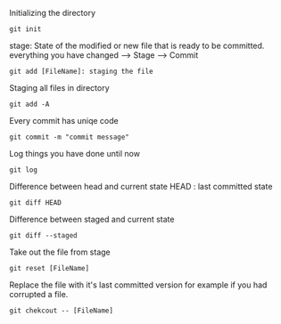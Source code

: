 Initializing the directory
```
git init
```
stage: State of the modified or new file that is ready to be committed.
everything you have changed --> Stage --> Commit
```
git add [FileName]: staging the file
```
Staging all files in directory
```
git add -A
```
Every commit has uniqe code
```
git commit -m "commit message"
```
Log things you have done until now
```
git log
```
Difference between head and current state
HEAD : last committed state
```
git diff HEAD
```
Difference between staged and current state
```
git diff --staged
```

Take out the file from stage
```
git reset [FileName]
```

Replace the file with it's last committed version for example if you had corrupted a file.
```
git chekcout -- [FileName]
```
